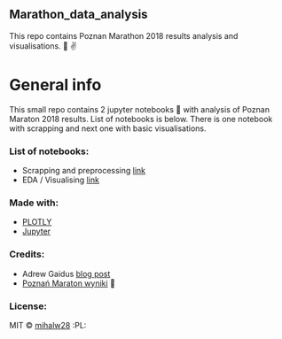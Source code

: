## Marathon_data_analysis
This repo contains Poznan Marathon 2018 results analysis and visualisations. :running: :v:

# General info
This small repo contains 2 jupyter notebooks :notebook_with_decorative_cover:  with analysis of Poznan Maraton 2018 results. List of notebooks is below.
There is one notebook with scrapping and next one with basic visualisations.

### List of notebooks:
* Scrapping and preprocessing [link](https://github.com/mihalw28/Marathon_data_analysis/blob/master/Scrap_and_clean.ipynb) 
* EDA / Visualising [link](https://github.com/mihalw28/Marathon_data_analysis/blob/master/Analyze_via_vis.ipynb)

### Made with:
* [PLOTLY](https://plot.ly/d3-js-for-python-and-pandas-charts/)
* [Jupyter](http://jupyter.org/)

### Credits:
* Adrew Gaidus [blog post](http://andrewgaidus.com/Analyzing_Race_Results_Part_1_Web_Scraping/)
* [Poznań Maraton wyniki](http://live.sts-timing.pl/mp2018/) :newspaper:

### License:
MIT ©  [mihalw28](https:/twitter.com/mihalw28) :PL:
